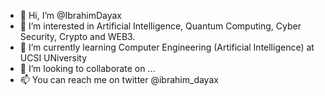 - 👋 Hi, I’m @IbrahimDayax
- 👀 I’m interested in Artificial Intelligence, Quantum Computing, Cyber Security, Crypto and WEB3.
- 🌱 I’m currently learning Computer Engineering (Artificial Intelligence) at UCSI UNiversity
- 💞️ I’m looking to collaborate on ...
- 📫 You can reach me on twitter @ibrahim_dayax

<!---
IbrahimDayax/IbrahimDayax is a ✨ special ✨ repository because its `README.md` (this file) appears on your GitHub profile.
You can click the Preview link to take a look at your changes.
--->
